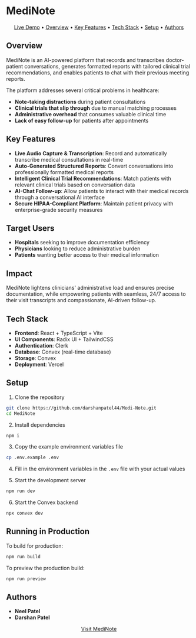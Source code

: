 # MediNote

<p align="center">
  <a href="https://medinote-three.vercel.app/">Live Demo</a> •
  <a href="#overview">Overview</a> •
  <a href="#key-features">Key Features</a> •
  <a href="#tech-stack">Tech Stack</a> •
  <a href="#setup">Setup</a> •
  <a href="#authors">Authors</a>
</p>

## Overview

MediNote is an AI-powered platform that records and transcribes doctor-patient conversations, generates formatted reports with tailored clinical trial recommendations, and enables patients to chat with their previous meeting reports.

The platform addresses several critical problems in healthcare:
- **Note-taking distractions** during patient consultations
- **Clinical trials that slip through** due to manual matching processes
- **Administrative overhead** that consumes valuable clinical time
- **Lack of easy follow-up** for patients after appointments

## Key Features

- **Live Audio Capture & Transcription**: Record and automatically transcribe medical consultations in real-time
- **Auto-Generated Structured Reports**: Convert conversations into professionally formatted medical reports
- **Intelligent Clinical Trial Recommendations**: Match patients with relevant clinical trials based on conversation data
- **AI-Chat Follow-up**: Allow patients to interact with their medical records through a conversational AI interface
- **Secure HIPAA-Compliant Platform**: Maintain patient privacy with enterprise-grade security measures

## Target Users

- **Hospitals** seeking to improve documentation efficiency
- **Physicians** looking to reduce administrative burden
- **Patients** wanting better access to their medical information

## Impact

MediNote lightens clinicians' administrative load and ensures precise documentation, while empowering patients with seamless, 24/7 access to their visit transcripts and compassionate, AI-driven follow-up.

## Tech Stack

- **Frontend**: React + TypeScript + Vite
- **UI Components**: Radix UI + TailwindCSS
- **Authentication**: Clerk
- **Database**: Convex (real-time database)
- **Storage**: Convex
- **Deployment**: Vercel

## Setup

1. Clone the repository
```bash
git clone https://github.com/darshanpatel44/Medi-Note.git
cd MediNote
```

2. Install dependencies
```bash
npm i
```

3. Copy the example environment variables file
```bash
cp .env.example .env
```

4. Fill in the environment variables in the `.env` file with your actual values

5. Start the development server
```bash
npm run dev
```

6. Start the Convex backend
```bash
npx convex dev
```

## Running in Production

To build for production:
```bash
npm run build
```

To preview the production build:
```bash
npm run preview
```

## Authors

- **Neel Patel** 
- **Darshan Patel** 


<p align="center">
  <a href="https://medinote-three.vercel.app/">Visit MediNote</a>
</p>
